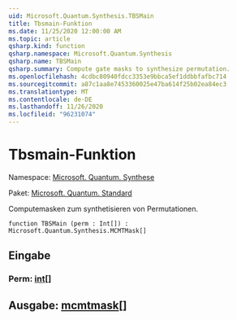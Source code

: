 ```yaml
---
uid: Microsoft.Quantum.Synthesis.TBSMain
title: Tbsmain-Funktion
ms.date: 11/25/2020 12:00:00 AM
ms.topic: article
qsharp.kind: function
qsharp.namespace: Microsoft.Quantum.Synthesis
qsharp.name: TBSMain
qsharp.summary: Compute gate masks to synthesize permutation.
ms.openlocfilehash: 4cdbc80940fdcc3353e9bbca5ef1ddbbfafbc714
ms.sourcegitcommit: a87c1aa8e7453360025e47ba614f25b02ea84ec3
ms.translationtype: MT
ms.contentlocale: de-DE
ms.lasthandoff: 11/26/2020
ms.locfileid: "96231074"
---
```

# <a name="tbsmain-function"></a>Tbsmain-Funktion

Namespace: [Microsoft. Quantum. Synthese](xref:Microsoft.Quantum.Synthesis)

Paket: [Microsoft. Quantum. Standard](https://nuget.org/packages/Microsoft.Quantum.Standard)


Computemasken zum synthetisieren von Permutationen.

```qsharp
function TBSMain (perm : Int[]) : Microsoft.Quantum.Synthesis.MCMTMask[]
```


## <a name="input"></a>Eingabe

### <a name="perm--int"></a>Perm: [int](xref:microsoft.quantum.lang-ref.int)[]





## <a name="output--mcmtmask"></a>Ausgabe: [mcmtmask](xref:Microsoft.Quantum.Synthesis.MCMTMask)[]

